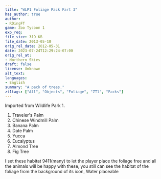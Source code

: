 ```yaml
---
title: "WLP1 Foliage Pack Part 3"
has_author: true
author: 
- RDingFT
game: Zoo Tycoon 1
exp_req: 
file_size: 319 KB
file_date: 2013-05-10
orig_rel_date: 2012-05-31
date: 2023-07-24T12:29:24-07:00
orig_rel_at: 
- Northern Skies
draft: false
license: Unknown
alt_text: 
languages:
- English
summary: "A pack of trees."
zt1tags: ["All", "Objects", "Foliage", "ZT1", "Packs"]
---
```

Imported from Wildlife Park 1.

1. Traveler's Palm
2. Chinese Windmill Palm
3. Banana Palm
4. Date Palm
5. Yucca
6. Eucalyptus
7. Almond Tree
8. Fig Tree

I set these habitat 9411(many) to let the player place the foliage free and all the animals will be happy with these, you still can see the habitat of the foliage from the background of its icon, Water placeable